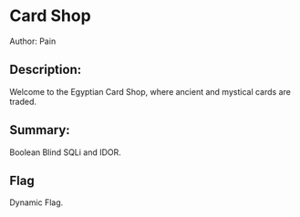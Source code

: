 # Card Shop
Author: Pain
 
## Description:
Welcome to the Egyptian Card Shop, where ancient and mystical cards are traded.

## Summary:
Boolean Blind SQLi and IDOR.

## Flag
Dynamic Flag.

